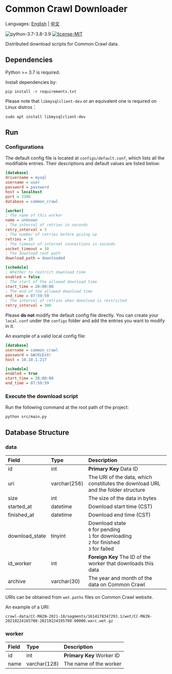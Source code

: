 # Common Crawl Downloader

Languages: [English](https://github.com/AlumiK/common-crawl-downloader/blob/main/README.md) | [中文](https://github.com/AlumiK/common-crawl-downloader/blob/main/README_CN.md)

![python-3.7-3.8-3.9](https://img.shields.io/badge/python-3.7%20%7C%203.8%20%7C%203.9-blue)
[![license-MIT](https://img.shields.io/badge/license-MIT-green)](https://github.com/AlumiK/common-crawl-downloader/blob/main/LICENSE)

Distributed download scripts for Common Crawl data.

## Dependencies

Python >= 3.7 is required.

Install dependencies by:

```
pip install -r requirements.txt
```

Please note that `libmysqlclient-dev` or an equivalent one is required on Linux distros：

```
sudo apt install libmysqlclient-dev
```

## Run

### Configurations

The default config file is located at `configs/default.conf`, which lists all the modifiable entries. Their descriptions and default values are listed below:

```ini
[database]
drivername = mysql
username = user
password = password
host = localhost
port = 3306
database = common_crawl

[worker]
; The name of this worker
name = unknown
; The interval of retries in seconds
retry_interval = 5
; The number of retries before giving up
retries = 10
; The timeout of internet connections in seconds
socket_timeout = 30
; The download root path
download_path = downloaded

[schedule]
; Whether to restrict download time
enabled = false
; The start of the allowed download time
start_time = 20:00:00
; The end of the allowed download time
end_time = 07:59:59
; The interval of retries when download is restricted
retry_interval = 300
```

Please **do not** modify the default config file directly. You can create your `local.conf` under the `configs` folder and add the entries you want to modify in it.

An example of a valid local config file:

```ini
[database]
username = common_crawl
password = &WcKLEsX!
host = 10.10.1.217

[schedule]
enabled = true
start_time = 20:00:00
end_time = 07:59:59
```

### Execute the download script

Run the following command at the root path of the project:

```
python src/main.py
```

## Database Structure

### data

| Field | Type | Description |
| :- | :- | :- |
| id | int | **Primary Key** Data ID |
| uri | varchar(256) | The URI of the data, which constitutes the download URL and the folder structure |
| size | int | The size of the data in bytes |
| started_at | datetime | Download start time (CST) |
| finished_at | datetime | Download end time (CST) |
| download_state | tinyint | Download state <br/>`0` for pending<br/>`1` for downloading<br/>`2` for finished<br/>`3` for failed |
| id_worker | int | **Foreign Key** The ID of the worker that downloads this data |
| archive | varchar(30) | The year and month of the data on Common Crawl |

URIs can be obtained from `wet.paths` files on Common Crawl website.

An example of a URI:

```
crawl-data/CC-MAIN-2021-10/segments/1614178347293.1/wet/CC-MAIN-20210224165708-20210224195708-00000.warc.wet.gz
```

### worker

| Field | Type | Description |
| :- | :- | :- |
| id | int | **Primary Key** Worker ID |
| name | varchar(128) | The name of the worker |
